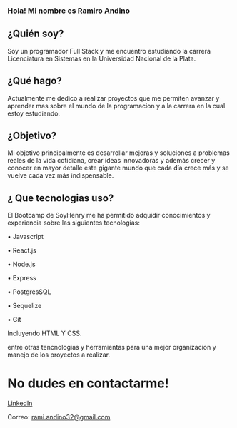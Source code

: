 ### Hola! Mi nombre es Ramiro Andino

## ¿Quién soy? 

Soy un programador Full Stack y me encuentro estudiando la carrera Licenciatura en Sistemas en la Universidad Nacional de la Plata.

## ¿Qué hago? 

Actualmente me dedico a realizar proyectos que me permiten avanzar y aprender mas sobre el mundo de la programacion y a la carrera en la cual estoy estudiando.

## ¿Objetivo? 

Mi objetivo principalmente es desarrollar mejoras y soluciones a problemas reales de la vida cotidiana, crear ideas innovadoras y además crecer y conocer en mayor detalle este gigante mundo que cada día crece más y se vuelve cada vez más indispensable.

## ¿ Que tecnologias uso?

El Bootcamp de SoyHenry me ha permitido adquidir conocimientos y experiencia sobre las siguientes tecnologias:

• Javascript

• React.js

• Node.js

• Express
 
• PostgresSQL

• Sequelize

• Git

Incluyendo HTML Y CSS.

entre otras tencnologias y herramientas para una mejor organizacion y manejo de los proyectos a realizar.

# No dudes en contactarme!

[LinkedIn](https://www.linkedin.com/in/ramiro-andino-74455a1b9/)

Correo: rami.andino32@gmail.com
